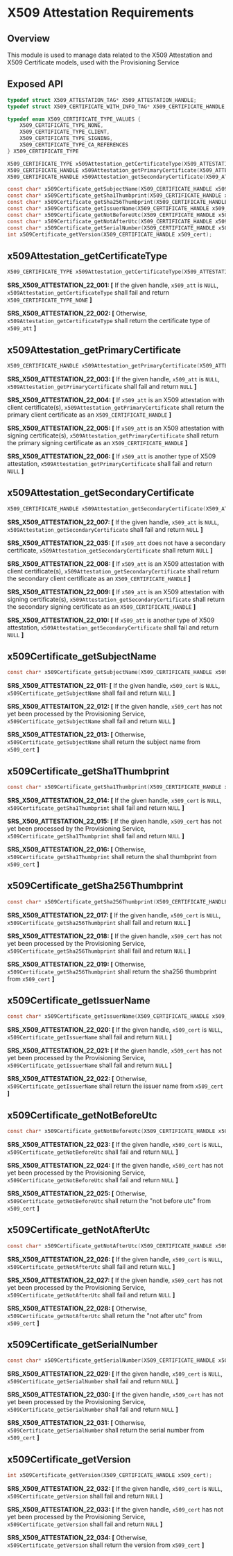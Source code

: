 # X509 Attestation Requirements

## Overview

This module is used to manage data related to the X509 Attestation and X509 Certificate models, used with the Provisioning Service

## Exposed API

```c
typedef struct X509_ATTESTATION_TAG* X509_ATTESTATION_HANDLE;
typedef struct X509_CERTIFICATE_WITH_INFO_TAG* X509_CERTIFICATE_HANDLE;

typedef enum X509_CERTIFICATE_TYPE_VALUES {
    X509_CERTIFICATE_TYPE_NONE,
    X509_CERTIFICATE_TYPE_CLIENT,
    X509_CERTIFICATE_TYPE_SIGNING,
    X509_CERTIFICATE_TYPE_CA_REFERENCES
} X509_CERTIFICATE_TYPE

X509_CERTIFICATE_TYPE x509Attestation_getCertificateType(X509_ATTESTATION_HANDLE x509_att);
X509_CERTIFICATE_HANDLE x509Attestation_getPrimaryCertificate(X509_ATTESTATION_HANDLE x509_att);
X509_CERTIFICATE_HANDLE x509Attestation_getSecondaryCertificate(X509_ATTESTATION_HANDLE x509_att);

const char* x509Certificate_getSubjectName(X509_CERTIFICATE_HANDLE x509_cert);
const char* x509Certificate_getSha1Thumbprint(X509_CERTIFICATE_HANDLE x509_cert);
const char* x509Certificate_getSha256Thumbprint(X509_CERTIFICATE_HANDLE x509_cert);
const char* x509Certificate_getIssuerName(X509_CERTIFICATE_HANDLE x509_cert);
const char* x509Certificate_getNotBeforeUtc(X509_CERTIFICATE_HANDLE x509_cert);
const char* x509Certificate_getNotAfterUtc(X509_CERTIFICATE_HANDLE x509_cert);
const char* x509Certificate_getSerialNumber(X509_CERTIFICATE_HANDLE x509_cert);
int x509Certificate_getVersion(X509_CERTIFICATE_HANDLE x509_cert);
```


## x509Attestation_getCertificateType

```c
X509_CERTIFICATE_TYPE x509Attestation_getCertificateType(X509_ATTESTATION_HANDLE x509_att);
```

**SRS_X509_ATTESTATION_22_001: [** If the given handle, `x509_att` is `NULL`, `x509Attestation_getCertificateType` shall fail and return `X509_CERTIFICATE_TYPE_NONE` **]**

**SRS_X509_ATTESTATION_22_002: [** Otherwise, `x509Attestation_getCertificateType` shall return the certificate type of `x509_att` **]**


## x509Attestation_getPrimaryCertificate

```c
X509_CERTIFICATE_HANDLE x509Attestation_getPrimaryCertificate(X509_ATTESTATION_HANDLE x509_att);
```

**SRS_X509_ATTESTATION_22_003: [** If the given handle, `x509_att` is `NULL`, `x509Attestation_getPrimaryCertificate` shall fail and return `NULL` **]**

**SRS_X509_ATTESTATION_22_004: [** If `x509_att` is an X509 attestation with client certificate(s), `x509Attestation_getPrimaryCertificate` shall return the primary client certificate as an `X509_CERTIFICATE_HANDLE` **]**

**SRS_X509_ATTESTATION_22_005: [** If `x509_att` is an X509 attestation with signing certificate(s), `x509Attestation_getPrimaryCertificate` shall return the primary signing certificate as an `X509_CERTIFICATE_HANDLE` **]**

**SRS_X509_ATTESTATION_22_006: [** If `x509_att` is another type of X509 attestation, `x509Attestation_getPrimaryCertificate` shall fail and return `NULL` **]**


## x509Attestation_getSecondaryCertificate

```c
X509_CERTIFICATE_HANDLE x509Attestation_getSecondaryCertificate(X509_ATTESTATION_HANDLE x509_att);
```

**SRS_X509_ATTESTATION_22_007: [** If the given handle, `x509_att` is `NULL`, `x509Attestation_getSecondaryCertificate` shall fail and return `NULL` **]**

**SRS_X509_ATTESTATION_22_035: [** If `x509_att` does not have a secondary certificate, `x509Attestation_getSecondaryCertificate` shall return `NULL` **]**

**SRS_X509_ATTESTATION_22_008: [** If `x509_att` is an X509 attestation with client certificate(s), `x509Attestation_getSecondaryCertificate` shall return the secondary client certificate as an `X509_CERTIFICATE_HANDLE` **]**

**SRS_X509_ATTESTATION_22_009: [** If `x509_att` is an X509 attestation with signing certificate(s), `x509Attestation_getSecondaryCertificate` shall return the secondary signing certificate as an `X509_CERTIFICATE_HANDLE` **]**

**SRS_X509_ATTESTATION_22_010: [** If `x509_att` is another type of X509 attestation, `x509Attestation_getSecondaryCertificate` shall fail and return `NULL` **]**


## x509Certificate_getSubjectName

```c
const char* x509Certificate_getSubjectName(X509_CERTIFICATE_HANDLE x509_cert);
```

**SRS_X509_ATTESTATION_22_011: [** If the given handle, `x509_cert` is `NULL`, `x509Certificate_getSubjectName` shall fail and return `NULL` **]**

**SRS_X509_ATTESTAITON_22_012: [** If the given handle, `x509_cert` has not yet been processed by the Provisioning Service, `x509Certificate_getSubjectName` shall fail and return `NULL` **]**

**SRS_X509_ATTESTATION_22_013: [** Otherwise, `x509Certificate_getSubjectName` shall return the subject name from `x509_cert` **]**


## x509Certificate_getSha1Thumbprint

```c
const char* x509Certificate_getSha1Thumbprint(X509_CERTIFICATE_HANDLE x509_cert);
```

**SRS_X509_ATTESTATION_22_014: [** If the given handle, `x509_cert` is `NULL`, `x509Certificate_getSha1Thumbprint` shall fail and return `NULL` **]**

**SRS_X509_ATTESTATION_22_015: [** If the given handle, `x509_cert` has not yet been processed by the Provisioning Service, `x509Certificate_getSha1Thumbprint` shall fail and return `NULL` **]**

**SRS_X509_ATTESTATION_22_016: [** Otherwise, `x509Certificate_getSha1Thumbprint` shall return the sha1 thumbprint from `x509_cert` **]**


## x509Certificate_getSha256Thumbprint

```c
const char* x509Certificate_getSha256Thumbprint(X509_CERTIFICATE_HANDLE x509_cert);
```

**SRS_X509_ATTESTATION_22_017: [** If the given handle, `x509_cert` is `NULL`, `x509Certificate_getSha256Thumbprint` shall fail and return `NULL` **]**

**SRS_X509_ATTESTATION_22_018: [** If the given handle, `x509_cert` has not yet been processed by the Provisioning Service, `x509Certificate_getSha256Thumbprint` shall fail and return `NULL` **]**

**SRS_X509_ATTESTATION_22_019: [** Otherwise, `x509Certificate_getSha256Thumbprint` shall return the sha256 thumbprint from `x509_cert` **]**


## x509Certificate_getIssuerName

```c
const char* x509Certificate_getIssuerName(X509_CERTIFICATE_HANDLE x509_cert);
```

**SRS_X509_ATTESTATION_22_020: [** If the given handle, `x509_cert` is `NULL`, `x509Certificate_getIssuerName` shall fail and return `NULL` **]**

**SRS_X509_ATTESTATION_22_021: [** If the given handle, `x509_cert` has not yet been processed by the Provisioning Service, `x509Certificate_getIssuerName` shall fail and return `NULL` **]**

**SRS_X509_ATTESTATION_22_022: [** Otherwise, `x509Certificate_getIssuerName` shall return the issuer name from `x509_cert` **]**


## x509Certificate_getNotBeforeUtc

```c
const char* x509Certificate_getNotBeforeUtc(X509_CERTIFICATE_HANDLE x509_cert);
```

**SRS_X509_ATTESTATION_22_023: [** If the given handle, `x509_cert` is `NULL`, `x509Certificate_getNotBeforeUtc` shall fail and return `NULL` **]**

**SRS_X509_ATTESTATION_22_024: [** If the given handle, `x509_cert` has not yet been processed by the Provisioning Service, `x509Certificate_getNotBeforeUtc` shall fail and return `NULL` **]**

**SRS_X509_ATTESTATION_22_025: [** Otherwise, `x509Certificate_getNotBeforeUtc` shall return the "not before utc" from `x509_cert` **]**


## x509Certificate_getNotAfterUtc

```c
const char* x509Certificate_getNotAfterUtc(X509_CERTIFICATE_HANDLE x509_cert);
```

**SRS_X509_ATTESTATION_22_026: [** If the given handle, `x509_cert` is `NULL`, `x509Certificate_getNotAfterUtc` shall fail and return `NULL` **]**

**SRS_X509_ATTESTATION_22_027: [** If the given handle, `x509_cert` has not yet been processed by the Provisioning Service, `x509Certificate_getNotAfterUtc` shall fail and return `NULL` **]**

**SRS_X509_ATTESTATION_22_028: [** Otherwise, `x509Certificate_getNotAfterUtc` shall return the "not after utc" from `x509_cert` **]**


## x509Certificate_getSerialNumber

```c
const char* x509Certificate_getSerialNumber(X509_CERTIFICATE_HANDLE x509_cert);
```

**SRS_X509_ATTESTATION_22_029: [** If the given handle, `x509_cert` is `NULL`, `x509Certificate_getSerialNumber` shall fail and return `NULL` **]**

**SRS_X509_ATTESTATION_22_030: [** If the given handle, `x509_cert` has not yet been processed by the Provisioning Service, `x509Certificate_getSerialNumber` shall fail and return `NULL` **]**

**SRS_X509_ATTESTATION_22_031: [** Otherwise, `x509Certificate_getSerialNumber` shall return the serial number from `x509_cert` **]**


## x509Certificate_getVersion

```c
int x509Certificate_getVersion(X509_CERTIFICATE_HANDLE x509_cert);
```

**SRS_X509_ATTESTATION_22_032: [** If the given handle, `x509_cert` is `NULL`, `x509Certificate_getVersion` shall fail and return `NULL` **]**

**SRS_X509_ATTESTATION_22_033: [** If the given handle, `x509_cert` has not yet been processed by the Provisioning Service, `x509Certificate_getVersion` shall fail and return `NULL` **]**

**SRS_X509_ATTESTATION_22_034: [** Otherwise, `x509Certificate_getVersion` shall return the version from `x509_cert` **]**